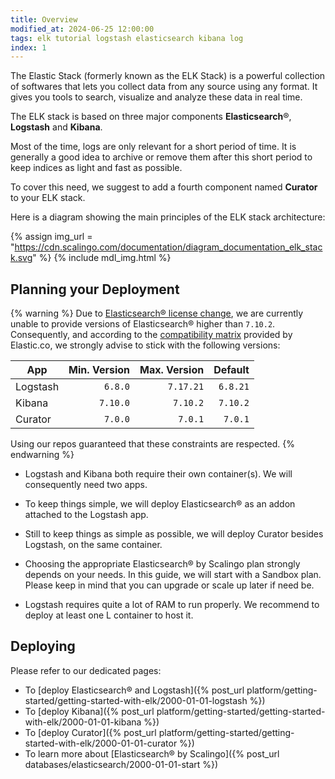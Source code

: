 ```yaml
---
title: Overview
modified_at: 2024-06-25 12:00:00
tags: elk tutorial logstash elasticsearch kibana log
index: 1
---
```


The Elastic Stack (formerly known as the ELK Stack) is a powerful collection of
softwares that lets you collect data from any source using any format. It gives
you tools to search, visualize and analyze these data in real time.

The ELK stack is based on three major components **Elasticsearch**®,
**Logstash** and **Kibana**.

Most of the time, logs are only relevant for a short period of time. It is
generally a good idea to archive or remove them after this short period to keep
indices as light and fast as possible.

To cover this need, we suggest to add a fourth component named **Curator** to
your ELK stack.

Here is a diagram showing the main principles of the ELK stack architecture:

{% assign img_url = "https://cdn.scalingo.com/documentation/diagram_documentation_elk_stack.svg" %}
{% include mdl_img.html %}


## Planning your Deployment

{% warning %}
   Due to [Elasticsearch® license change](https://www.elastic.co/fr/pricing/faq/licensing),
   we are currently unable to provide versions of Elasticsearch® higher than
   `7.10.2`.\
   Consequently, and according to the [compatibility matrix](https://www.elastic.co/fr/support/matrix#matrix_compatibility)
   provided by Elastic.co, we strongly advise to stick with the following
   versions:

   | App      | Min. Version | Max. Version | Default  |
   | -------- | -----------: | -----------: | -------: |
   | Logstash | `6.8.0`      | `7.17.21`    | `6.8.21` |
   | Kibana   | `7.10.0`     | `7.10.2`     | `7.10.2` |
   | Curator  | `7.0.0`      | `7.0.1`      | `7.0.1`  |

   Using our repos guaranteed that these constraints are respected.
{% endwarning %}

* Logstash and Kibana both require their own container(s). We will consequently
  need two apps.

* To keep things simple, we will deploy Elasticsearch® as an addon attached to
  the Logstash app.

* Still to keep things as simple as possible, we will deploy Curator besides
  Logstash, on the same container.

* Choosing the appropriate Elasticsearch® by Scalingo plan strongly depends on
  your needs. In this guide, we will start with a Sandbox plan. Please keep in
  mind that you can upgrade or scale up later if need be.

* Logstash requires quite a lot of RAM to run properly. We recommend to deploy
  at least one L container to host it.


## Deploying

Please refer to our dedicated pages:

- To [deploy Elasticsearch® and Logstash]({% post_url platform/getting-started/getting-started-with-elk/2000-01-01-logstash %})
- To [deploy Kibana]({% post_url platform/getting-started/getting-started-with-elk/2000-01-01-kibana %})
- To [deploy Curator]({% post_url platform/getting-started/getting-started-with-elk/2000-01-01-curator %})
- To learn more about [Elasticsearch® by Scalingo]({% post_url databases/elasticsearch/2000-01-01-start %})
